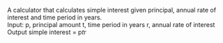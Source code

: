 A calculator that calculates simple interest given principal, annual rate of interest and time period in years.<br>
Input:
   p, principal amount
   t, time period in years
   r, annual rate of interest
Output
   simple interest = p*t*r
